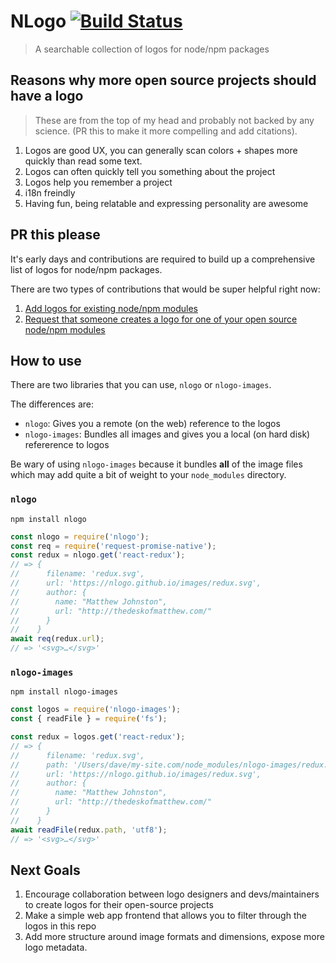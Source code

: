 # NLogo [![Build Status](https://travis-ci.org/davej/NLogo.svg?branch=master)](https://travis-ci.org/davej/NLogo)

> A searchable collection of logos for node/npm packages

## Reasons why more open source projects should have a logo

> These are from the top of my head and probably not backed by any science. (PR this to make it more compelling and add citations).

1.  Logos are good UX, you can generally scan colors + shapes more quickly than read some text.
2.  Logos can often quickly tell you something about the project
3.  Logos help you remember a project
4.  i18n freindly
5.  Having fun, being relatable and expressing personality are awesome

## PR this please

It's early days and contributions are required to build up a comprehensive list of logos for node/npm packages.

There are two types of contributions that would be super helpful right now:

1.  [Add logos for existing node/npm modules](./CONTRIBUTING.md#1-add-logos-for-existing-nodenpm-modules)
2.  [Request that someone creates a logo for one of your open source node/npm modules](./CONTRIBUTING.md#2-request-that-someone-creates-a-logo-for-one-of-your-open-source-nodenpm-modules)

## How to use

There are two libraries that you can use, `nlogo` or `nlogo-images`.

The differences are:

* `nlogo`: Gives you a remote (on the web) reference to the logos
* `nlogo-images`: Bundles all images and gives you a local (on hard disk) refererence to logos

Be wary of using `nlogo-images` because it bundles **all** of the image files which may add quite a bit of weight to your `node_modules` directory.

### `nlogo`

```
npm install nlogo
```

```js
const nlogo = require('nlogo');
const req = require('request-promise-native');
const redux = nlogo.get('react-redux');
// => {
//      filename: 'redux.svg',
//      url: 'https://nlogo.github.io/images/redux.svg',
//      author: {
//        name: "Matthew Johnston",
//        url: "http://thedeskofmatthew.com/"
//      }
//    }
await req(redux.url);
// => '<svg>…</svg>'
```

### `nlogo-images`

```
npm install nlogo-images
```

```js
const logos = require('nlogo-images');
const { readFile } = require('fs');

const redux = logos.get('react-redux');
// => {
//      filename: 'redux.svg',
//      path: '/Users/dave/my-site.com/node_modules/nlogo-images/redux.svg',
//      url: 'https://nlogo.github.io/images/redux.svg',
//      author: {
//        name: "Matthew Johnston",
//        url: "http://thedeskofmatthew.com/"
//      }
//    }
await readFile(redux.path, 'utf8');
// => '<svg>…</svg>'
```

## Next Goals

1.  Encourage collaboration between logo designers and devs/maintainers to create logos for their open-source projects
2.  Make a simple web app frontend that allows you to filter through the logos in this repo
3.  Add more structure around image formats and dimensions, expose more logo metadata.

